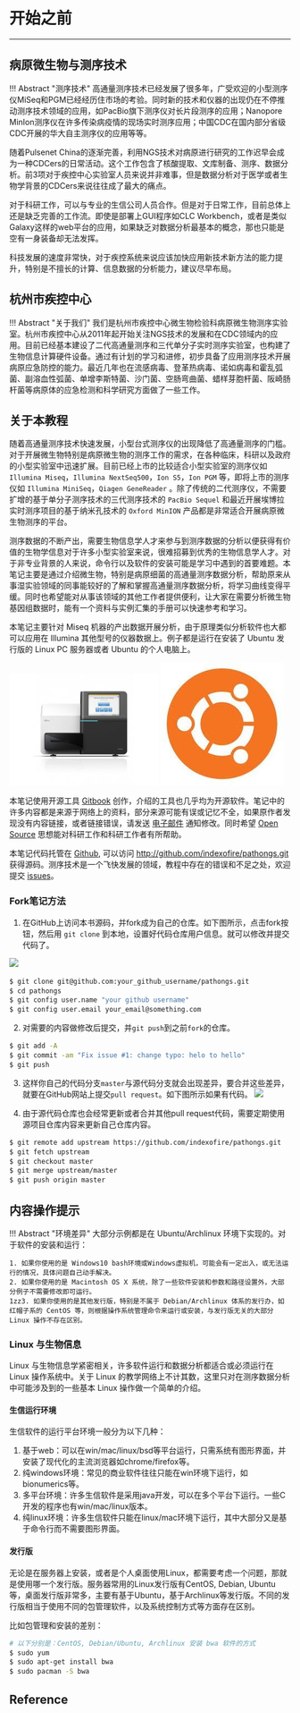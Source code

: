 # 开始之前

---

## 病原微生物与测序技术

!!! Abstract "测序技术"
    高通量测序技术已经发展了很多年，广受欢迎的小型测序仪MiSeq和PGM已经经历住市场的考验。同时新的技术和仪器的出现仍在不停推动测序技术领域的应用，如PacBio旗下测序仪对长片段测序的应用；Nanopore MinIon测序仪在许多传染病疫情的现场实时测序应用；中国CDC在国内部分省级CDC开展的华大自主测序仪的应用等等。

随着Pulsenet China的逐渐完善，利用NGS技术对病原进行研究的工作迟早会成为一种CDCers的日常活动。这个工作包含了核酸提取、文库制备、测序、数据分析。前3项对于疾控中心实验室人员来说并非难事，但是数据分析对于医学或者生物学背景的CDCers来说往往成了最大的痛点。

对于科研工作，可以与专业的生信公司人员合作。但是对于日常工作，目前总体上还是缺乏完善的工作流。即使是部署上GUI程序如CLC Workbench，或者是类似Galaxy这样的web平台的应用，如果缺乏对数据分析最基本的概念，那也只能是空有一身装备却无法发挥。

科技发展的速度非常快，对于疾控系统来说应该加快应用新技术新方法的能力提升，特别是不擅长的计算、信息数据的分析能力，建议尽早布局。

## 杭州市疾控中心

!!! Abstract "关于我们"
    我们是杭州市疾控中心微生物检验科病原微生物测序实验室。杭州市疾控中心从2011年起开始关注NGS技术的发展和在CDC领域内的应用。目前已经基本建设了二代高通量测序和三代单分子实时测序实验室，也构建了生物信息计算硬件设备。通过有计划的学习和进修，初步具备了应用测序技术开展病原应急防控的能力。最近几年也在流感病毒、登革热病毒、诺如病毒和霍乱弧菌、副溶血性弧菌、单增李斯特菌、沙门菌、空肠弯曲菌、蜡样芽胞杆菌、阪崎肠杆菌等病原体的应急检测和科学研究方面做了一些工作。

## 关于本教程

随着高通量测序技术快速发展，小型台式测序仪的出现降低了高通量测序的门槛。对于开展微生物特别是病原微生物的测序工作的需求，在各种临床，科研以及政府的小型实验室中迅速扩展。目前已经上市的比较适合小型实验室的测序仪如 `Illumina Miseq`，`Illumina NextSeq500`，`Ion S5`，`Ion PGM` 等，即将上市的测序仪如 `Illumina MiniSeq`，`Qiagen GeneReader` 。除了传统的二代测序仪，不需要扩增的基于单分子测序技术的三代测序技术的 `PacBio Sequel` 和最近开展埃博拉实时测序项目的基于纳米孔技术的 `Oxford MinION` 产品都是非常适合开展病原微生物测序的平台。

测序数据的不断产出，需要生物信息学人才来参与到测序数据的分析以便获得有价值的生物学信息对于许多小型实验室来说，很难招募到优秀的生物信息学人才。对于非专业背景的人来说，命令行以及软件的安装可能是学习中遇到的首要难题。本笔记主要是通过介绍微生物，特别是病原细菌的高通量测序数据分析，帮助原来从事湿实验领域的同事能较好的了解和掌握高通量测序数据分析，将学习曲线变得平缓。同时也希望能对从事该领域的其他工作者提供便利，让大家在需要分析微生物基因组数据时，能有一个资料与实例汇集的手册可以快速参考和学习。

本笔记主要针对 Miseq 机器的产出数据开展分析，由于原理类似分析软件也大都可以应用在 Illumina 其他型号的仪器数据上。例子都是运行在安装了 Ubuntu 发行版的 Linux PC 服务器或者 Ubuntu 的个人电脑上。

![miseq](../assets/images/miseq.jpg) ![ubuntu](../assets/images/ubuntu.jpg)

本笔记使用开源工具 [Gitbook][] 创作，介绍的工具也几乎均为开源软件。笔记中的许多内容都是来源于网络上的资料，部分来源可能有误或记忆不全，如果原作者发现没有内容链接，或者链接错误，请发送 [电子邮件](mailto:indexofire@gmail.com) 通知修改。同时希望 [Open Source][] 思想能对科研工作和科研工作者有所帮助。

本笔记代码托管在 [Github][], 可以访问 http://github.com/indexofire/pathongs.git 获得源码。测序技术是一个飞快发展的领域，教程中存在的错误和不足之处，欢迎提交 [issues](https://github.com/indexofire/pathongs/issues)。

### Fork笔记方法

1. 在GitHub上访问本书源码，并fork成为自己的仓库。如下图所示，点击fork按钮，然后用 `git clone` 到本地，设置好代码仓库用户信息。就可以修改并提交代码了。

![](../assets/img/fork.png)

```bash
$ git clone git@github.com:your_github_username/pathongs.git
$ cd pathongs
$ git config user.name "your github username"
$ git config user.email your_email@something.com
```

2. 对需要的内容做修改后提交，并`git push`到之前`fork`的仓库。

```bash
$ git add -A
$ git commit -am "Fix issue #1: change typo: helo to hello"
$ git push
```

3. 这样你自己的代码分支`master`与源代码分支就会出现差异，要合并这些差异，就要在GitHub网站上提交`pull request`。如下图所示如果有代码。
![](../assets/img/pull_request.png)

4. 由于源代码仓库也会经常更新或者合并其他pull request代码，需要定期使用源项目仓库内容来更新自己仓库内容。

```bash
$ git remote add upstream https://github.com/indexofire/pathongs.git
$ git fetch upstream
$ git checkout master
$ git merge upstream/master
$ git push origin master
```

## 内容操作提示

!!! Abstract "环境差异"
    大部分示例都是在 Ubuntu/Archlinux 环境下实现的。对于软件的安装和运行：

    1. 如果你使用的是 Windows10 bash环境或Windows虚拟机，可能会有一定出入，或无法运行的情况，具体问题自己动手解决。
    2. 如果你使用的是 Macintosh OS X 系统，除了一些软件安装和参数和路径设置外，大部分例子不需要修改即可运行。
    1zz3. 如果你使用的是其他发行版，特别是不属于 Debian/Archlinux 体系的发行办，如红帽子系的 CentOS 等，则根据操作系统管理命令来运行或安装，与发行版无关的大部分 Linux 操作不存在区别。

### Linux 与生物信息

Linux 与生物信息学紧密相关，许多软件运行和数据分析都适合或必须运行在 Linux 操作系统中。关于 Linux 的教学网络上不计其数，这里只对在测序数据分析中可能涉及到的一些基本 Linux 操作做一个简单的介绍。

#### 生信运行环境

生信软件的运行平台环境一般分为以下几种：

1. 基于web：可以在win/mac/linux/bsd等平台运行，只需系统有图形界面，并安装了现代化的主流浏览器如chrome/firefox等。
2. 纯windows环境：常见的商业软件往往只能在win环境下运行，如bionumerics等。
3. 多平台环境：许多生信软件是采用java开发，可以在多个平台下运行。一些C开发的程序也有win/mac/linux版本。
4. 纯linux环境：许多生信软件只能在linux/mac环境下运行，其中大部分又是基于命令行而不需要图形界面。

#### 发行版

无论是在服务器上安装，或者是个人桌面使用Linux，都需要考虑一个问题，那就是使用哪一个发行版。服务器常用的Linux发行版有CentOS, Debian, Ubuntu等，桌面发行版非常多，主要有基于Ubuntu，基于Archlinux等发行版。不同的发行版相当于使用不同的包管理软件，以及系统控制方式等方面存在区别。

比如包管理和安装的差别：

```bash
# 以下分别是：CentOS, Debian/Ubuntu, Archlinux 安装 bwa 软件的方式
$ sudo yum
$ sudo apt-get install bwa
$ sudo pacman -S bwa
```

## Reference

[Linux]: http://www.linux.com/ "Linux"
[Illumina]: http://www.illumina.com/ "Illumina"
[MiSeq]: http://www.illumina.com/search.ilmn?search=MiSeq&Pg=1&ilmn_search_btn.x=1 "MiSeq"
[gitbook]: http://www.gitbook.io/ "Git Book"
[Open Source]: http://opensource.org/ "开源思想"
[Linux]: http://www.linux.com/ "Linux"
[Github]: https://www.github.com/ "Github"
